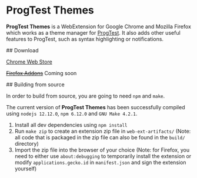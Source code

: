 # ProgTest Themes

**ProgTest Themes** is a WebExtension for Google Chrome and Mozilla Firefox which works as a theme manager for [ProgTest](https://progtest.fit.cvut.cz). It also adds other useful features to ProgTest, such as syntax highlighting or notifications.

## Download

[Chrome Web Store](https://chrome.google.com/webstore/detail/progtest-themes/eoofjghfpdplnjhbfflfnfogdjnedgjf)

[~~Firefox Addons~~]() Coming soon

## Building from source

In order to build from source, you are going to need `npm` and `make`.

The current version of **ProgTest Themes** has been successfully compiled using `nodejs 12.12.0`, `npm 6.12.0` and `GNU Make 4.2.1`.

1. Install all dev dependencies using `npm install`
2. Run `make zip` to create an extension zip file in `web-ext-artifacts/` (Note: all code that is packaged in the zip file can also be found in the `build/` directory)
3. Import the zip file into the browser of your choice (Note: for Firefox, you need to either use `about:debugging` to temporarily install the extension or modify `applications.gecko.id` in `manifest.json` and sign the extension yourself)